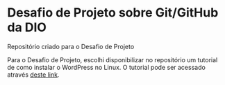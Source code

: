 # Desafio de Projeto sobre Git/GitHub da DIO
Repositório criado para o Desafio de Projeto



Para o Desafio de Projeto, escolhi disponibilizar no repositório um tutorial de como instalar o WordPress no Linux.
O tutorial pode ser acessado através [deste link](/blob/main/wordpress).